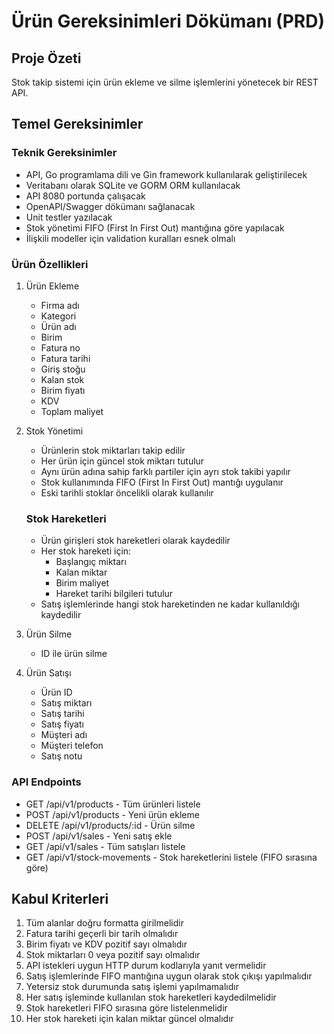 # Ürün Gereksinimleri Dökümanı (PRD)

## Proje Özeti
Stok takip sistemi için ürün ekleme ve silme işlemlerini yönetecek bir REST API.

## Temel Gereksinimler

### Teknik Gereksinimler
- API, Go programlama dili ve Gin framework kullanılarak geliştirilecek
- Veritabanı olarak SQLite ve GORM ORM kullanılacak
- API 8080 portunda çalışacak
- OpenAPI/Swagger dökümanı sağlanacak
- Unit testler yazılacak
- Stok yönetimi FIFO (First In First Out) mantığına göre yapılacak
- İlişkili modeller için validation kuralları esnek olmalı

### Ürün Özellikleri
1. Ürün Ekleme
   - Firma adı
   - Kategori
   - Ürün adı
   - Birim
   - Fatura no
   - Fatura tarihi
   - Giriş stoğu
   - Kalan stok
   - Birim fiyatı
   - KDV
   - Toplam maliyet

2. Stok Yönetimi
   - Ürünlerin stok miktarları takip edilir
   - Her ürün için güncel stok miktarı tutulur
   - Aynı ürün adına sahip farklı partiler için ayrı stok takibi yapılır
   - Stok kullanımında FIFO (First In First Out) mantığı uygulanır
   - Eski tarihli stoklar öncelikli olarak kullanılır

   ### Stok Hareketleri
   - Ürün girişleri stok hareketleri olarak kaydedilir
   - Her stok hareketi için:
     * Başlangıç miktarı
     * Kalan miktar
     * Birim maliyet
     * Hareket tarihi bilgileri tutulur
   - Satış işlemlerinde hangi stok hareketinden ne kadar kullanıldığı kaydedilir

3. Ürün Silme
   - ID ile ürün silme

4. Ürün Satışı
   - Ürün ID
   - Satış miktarı
   - Satış tarihi
   - Satış fiyatı
   - Müşteri adı
   - Müşteri telefon
   - Satış notu

### API Endpoints
- GET /api/v1/products - Tüm ürünleri listele
- POST /api/v1/products - Yeni ürün ekleme
- DELETE /api/v1/products/:id - Ürün silme
- POST /api/v1/sales - Yeni satış ekle
- GET /api/v1/sales - Tüm satışları listele
- GET /api/v1/stock-movements - Stok hareketlerini listele (FIFO sırasına göre)

## Kabul Kriterleri
1. Tüm alanlar doğru formatta girilmelidir
2. Fatura tarihi geçerli bir tarih olmalıdır
3. Birim fiyatı ve KDV pozitif sayı olmalıdır
4. Stok miktarları 0 veya pozitif sayı olmalıdır
5. API istekleri uygun HTTP durum kodlarıyla yanıt vermelidir
6. Satış işlemlerinde FIFO mantığına uygun olarak stok çıkışı yapılmalıdır
7. Yetersiz stok durumunda satış işlemi yapılmamalıdır
8. Her satış işleminde kullanılan stok hareketleri kaydedilmelidir
9. Stok hareketleri FIFO sırasına göre listelenmelidir
10. Her stok hareketi için kalan miktar güncel olmalıdır 